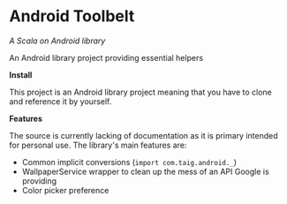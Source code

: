# Android Toolbelt
*A Scala on Android library*

An Android library project providing essential helpers

**Install**

This project is an Android library project meaning that you have to clone and reference it by yourself.

**Features**

The source is currently lacking of documentation as it is primary intended for personal use. The library's main features are:

- Common implicit conversions (`import com.taig.android._`)
- WallpaperService wrapper to clean up the mess of an API Google is providing
- Color picker preference
